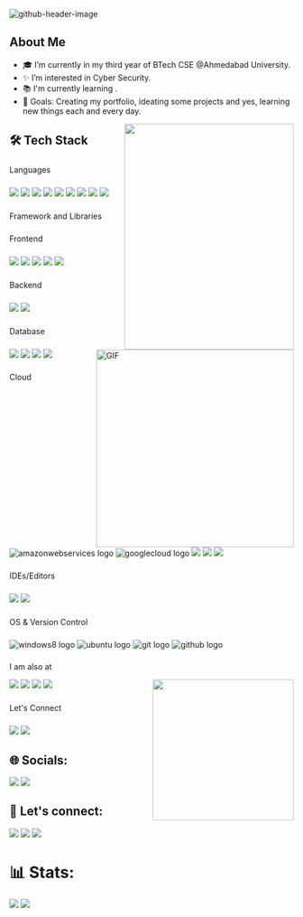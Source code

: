 ![github-header-image](https://github.com/user-attachments/assets/2f9217c7-dc77-48bd-8fc9-2c1a50f68811)

<h2> About Me </h2>

- 🎓 I’m currently in my third year of BTech CSE @Ahmedabad University.
- ✨ I’m interested in Cyber Security.
- 📚 I'm currently learning .
- 🎯 Goals: Creating my portfolio, ideating some projects and yes, learning new things each and every day.

<img align="right" img src="https://user-images.githubusercontent.com/74038190/212749447-bfb7e725-6987-49d9-ae85-2015e3e7cc41.gif" width="300" height="400" />
  
<h2>🛠 Tech Stack</h2>

###

<p align="left">Languages</p>

###

<div align="left">

  <img src="https://img.shields.io/badge/C%2B%2B-00599C?style=for-the-badge&logo=c%2B%2B&logoColor=white">
  <img src="https://img.shields.io/badge/C-00599C?style=for-the-badge&logo=c&logoColor=white">
  <img src="https://img.shields.io/badge/Python-14354C?style=for-the-badge&logo=python&logoColor=white">
  <img src="https://img.shields.io/badge/HTML5-E34F26?style=for-the-badge&logo=html5&logoColor=white">
  <mig src="https://img.shields.io/badge/CSS3-1572B6?style=for-the-badge&logo=css3&logoColor=white">
  <img src="https://img.shields.io/badge/JavaScript-F7DF1E?style=for-the-badge&logo=javascript&logoColor=black">
  <img src="https://img.shields.io/badge/TypeScript-007ACC?style=for-the-badge&logo=typescript&logoColor=white">
  <img src="https://img.shields.io/badge/Solidity-5C5C5E?style=for-the-badge&logo=solidity&logoColor=black">
  <img src="https://img.shields.io/badge/LaTeX-47A141?style=for-the-badge&logo=LaTeX&logoColor=white">
  <img src="https://img.shields.io/badge/Java-ED8B00?style=for-the-badge&logo=java&logoColor=white">
  

  
  <!--
  <img src="https://skillicons.dev/icons?i=cpp" height="40" alt="cplusplus logo"  />
  <img width="12" />
  <img src="https://skillicons.dev/icons?i=js" height="40" alt="javascript logo"  />
  <img width="12" />
  <img src="https://skillicons.dev/icons?i=ts" height="40" alt="typescript logo"  />
  <img width="12" />
  <img src="https://skillicons.dev/icons?i=c" height="40" alt="c logo"  />
  <img width="12" />
  <img src="https://skillicons.dev/icons?i=latex" height="40" alt="latex logo"  />
  <img width="12" />
  <img src="https://skillicons.dev/icons?i=py" height="40" alt="python logo"  />
  <img width="12" />
  <img src="https://skillicons.dev/icons?i=java" height="40" alt="java logo"  />
  <img width="12" />
  <img src="https://skillicons.dev/icons?i=solidity" height="40" alt="solidity logo"  />
  <img width="12" />
  <img src="https://skillicons.dev/icons?i=css" height="40" alt="css3 logo"  />
  <img width="12" />
  <img src="https://skillicons.dev/icons?i=html" height="40" alt="html5 logo"  />--> 
</div>

###

<p align="left">Framework and Libraries</p>

###



<p align="left">Frontend</p> 

<!-- <img align="right" alt="GIF" src="./thinking.png" width="350"/> --> 
<img align="right" alt="GIF" src="./working.gif" width="350"/> 

###

<div align="left">
  

  <img src="https://img.shields.io/badge/React-20232A?style=for-the-badge&logo=react&logoColor=61DAFB">
  <img src="https://img.shields.io/badge/Bootstrap-563D7C?style=for-the-badge&logo=bootstrap&logoColor=white">
  <img src="https://img.shields.io/badge/Tailwind_CSS-38B2AC?style=for-the-badge&logo=tailwind-css&logoColor=white">
  <img src="https://img.shields.io/badge/NextJs-5000ff?style=for-the-badge&logo=nextjs&logoColor=black">
  <img src="https://img.shields.io/badge/jQuery-0769AD?style=for-the-badge&logo=jquery&logoColor=white">

  <!-- <img src="https://skillicons.dev/icons?i=react" height="40" alt="react logo"  />
  <img width="12" />
  <img src="https://skillicons.dev/icons?i=bootstrap" height="40" alt="bootstrap logo"  />
  <img width="12" />
  <img src="https://skillicons.dev/icons?i=tailwind" height="40" alt="tailwindcss logo"  />
  <img width="12" />
  <img src="https://skillicons.dev/icons?i=materialui" height="40" alt="materialui logo"  />
  <img width="12" />
  <img src="https://skillicons.dev/icons?i=jquery" height="40" alt="jquery logo"  /> -->
</div>

###

<p align="left">Backend</p>

###

<div align="left">

  <img src="https://img.shields.io/badge/Node.js-43853D?style=for-the-badge&logo=node.js&logoColor=white">
  <img src="https://img.shields.io/badge/Express.js-404D59?style=for-the-badge">
  <!-- <img src="https://skillicons.dev/icons?i=nodejs" height="40" alt="nodejs logo"  />
  <img width="12" />
  <img src="https://skillicons.dev/icons?i=express" height="40" alt="express logo"  />
  <img width="12" />
  <img src="https://skillicons.dev/icons?i=django" height="40" alt="django logo"  /> -->
</div>

###

<p align="left">Database</p>

###

<div align="left">
  <img src="https://img.shields.io/badge/MongoDB-4EA94B?style=for-the-badge&logo=mongodb&logoColor=white">
  <img src="https://img.shields.io/badge/MySQL-00000F?style=for-the-badge&logo=mysql&logoColor=white">
  <img src="https://img.shields.io/badge/PostgreSQL-316192?style=for-the-badge&logo=postgresql&logoColor=white">
  <img src="https://img.shields.io/badge/SQLite-07405E?style=for-the-badge&logo=sqlite&logoColor=white">
  <!-- <img src="https://skillicons.dev/icons?i=postgres" height="40" alt="postgresql logo"  />
  <img width="12" />
  <img src="https://cdn.jsdelivr.net/gh/devicons/devicon/icons/oracle/oracle-original.svg" height="40" alt="oracle logo"  /> -->
</div>

###

<p align="left">Cloud</p>

###

<div align="left">
  <img src="https://img.shields.io/badge/Amazon AWS-232F3E?logo=amazonaws&logoColor=white&style=for-the-badge"  alt="amazonwebservices logo"  />
  <img src="https://img.shields.io/badge/Google Cloud-4285F4?logo=googlecloud&logoColor=white&style=for-the-badge"  alt="googlecloud logo"  />
  <img src="https://img.shields.io/badge/Heroku-430098?style=for-the-badge&logo=heroku&logoColor=white">
  <img src="https://img.shields.io/badge/Vercel-000000?style=for-the-badge&logo=vercel&logoColor=white">
  <img src="https://img.shields.io/badge/Netlify-00C7B7?style=for-the-badge&logo=netlify&logoColor=white">
  <!--
  <img src="https://skillicons.dev/icons?i=aws" height="40" alt="amazonwebservices logo"  />
  <img width="12" />
  <img src="https://skillicons.dev/icons?i=gcp" height="40" alt="googlecloud logo"  />-->
</div>

###

<p align="left">IDEs/Editors</p>

###

<div align="left">
  <img src="https://img.shields.io/badge/Visual_Studio_Code-0078D4?style=for-the-badge&logo=visual%20studio%20code&logoColor=white">
  <img src="https://img.shields.io/badge/Atom-66595C?style=for-the-badge&logo=Atom&logoColor=white">

  <!-- <img src="https://skillicons.dev/icons?i=vscode" height="40" alt="vscode logo"  />
  <img width="12" />
  <img src="https://skillicons.dev/icons?i=atom" height="40" alt="atom logo"  /> -->
</div>

###

<p align="left">OS & Version Control</p>

###

<div align="left">

  <img src="https://img.shields.io/badge/Windows-0078D6?logo=windows&logoColor=white&style=for-the-badge"  alt="windows8 logo"  />
  <img src="https://img.shields.io/badge/Ubuntu-E95420?logo=ubuntu&logoColor=white&style=for-the-badge"  alt="ubuntu logo"  />
  <img src="https://img.shields.io/badge/Git-F05032?logo=git&logoColor=white&style=for-the-badge"  alt="git logo"  />
  <img src="https://img.shields.io/badge/GitHub-181717?logo=github&logoColor=white&style=for-the-badge"  alt="github logo"  />
  <!-- <img src="https://cdn.jsdelivr.net/gh/devicons/devicon/icons/windows8/windows8-original.svg" height="40" alt="windows8 logo"  />
  <img width="12" />
  <img src="https://cdn.jsdelivr.net/gh/devicons/devicon/icons/ubuntu/ubuntu-plain-wordmark.svg" height="40" alt="ubuntu logo"  />
  <img width="12" />
  <img src="https://skillicons.dev/icons?i=github" height="40" alt="github logo"  />
  <img width="12" />
  <img src="https://skillicons.dev/icons?i=git" height="40" alt="git logo"  /> -->
</div>

###

<p align="left">I am also at</p>

<img align="right" src="./thinking1.png" width="250"/>

[<img src="https://img.shields.io/badge/-LeetCode-FFA116?style=for-the-badge&logo=LeetCode&logoColor=black" />](https://leetcode.com/priyajani028/)
[<img src="https://img.shields.io/badge/Codechef-%23B92B27.svg?&style=for-the-badge&logo=Codechef&logoColor=white" />](https://www.codechef.com/users/priyajani028)
[<img src="https://img.shields.io/badge/Codeforces-445f9d?style=for-the-badge&logo=Codeforces&logoColor=white" />](https://codeforces.com/profile/priyajani028)
[<img src="https://img.shields.io/badge/-Hackerrank-2EC866?style=for-the-badge&logo=HackerRank&logoColor=white" />](https://www.hackerrank.com/priyajani028?hr_r=1)


###

<p align="left">Let's Connect</p>  

### 
[<img src="https://img.shields.io/badge/Gmail-D14836?style=for-the-badge&logo=gmail&logoColor=white" />](mailto:priyajani028@gmail.com)
[<img src="https://img.shields.io/badge/LinkedIn-0077B5?style=for-the-badge&logo=linkedin&logoColor=white" />](https://www.linkedin.com/in/priya-jani-13a0411bb/)



<!--
![Snake animation](https://github.com/priyajani028/priyajani028/blob/output/github-contribution-grid-snake.svg)
### Github Stats:
<center>

<img border="1" src = "https://github-profile-summary-cards.vercel.app/api/cards/profile-details?username=priyajani028&theme=radical" />

![Priya's GitHub stats](https://github-readme-stats.vercel.app/api?username=priyajani028&show_icons=true&theme=radical)

[![Top Langs](https://github-readme-stats.vercel.app/api/top-langs/?username=priyajani028&langs_count=5&show_icons=true&theme=radical)](https://github.com/priyajani028/github-readme-stats)

<img src="https://github-profile-trophy.vercel.app/?username=priyajani028&margin-w=5&theme=radical">

</center> -->


<!-- <h1 align="left">Hey 👋 What's up?</h1>

###

<p align="left">I'm Priya Jani, a web developer, from Gandhinagar, Gujarat.</p>

###

<h2 align="left">About me</h2>

###

<br clear="both">

<p align="left">✨ Creating bugs since 2020<br>📚 I'm currently learning web technologies and sometimes get curiosity in ML/AI .<br>🎯 Goals: Creating my portfolio, ideating some projects and yes, learning new things each day.<br>🎲 Fun fact: My ideas can go wild. I dance in my own room. I eat a lot while working (munching chips quietly right now).</p>
-->

<!--
###

<h2 align="left">⚔️ My Technical Skill Set</h2>

###

<p align="left">Languages</p>

###

<div align="left">
  <img src="https://skillicons.dev/icons?i=cpp" height="40" alt="cplusplus logo"  />
  <img width="12" />
  <img src="https://skillicons.dev/icons?i=js" height="40" alt="javascript logo"  />
  <img width="12" />
  <img src="https://skillicons.dev/icons?i=ts" height="40" alt="typescript logo"  />
  <img width="12" />
  <img src="https://skillicons.dev/icons?i=c" height="40" alt="c logo"  />
  <img width="12" />
  <img src="https://skillicons.dev/icons?i=latex" height="40" alt="latex logo"  />
  <img width="12" />
  <img src="https://skillicons.dev/icons?i=py" height="40" alt="python logo"  />
  <img width="12" />
  <img src="https://skillicons.dev/icons?i=java" height="40" alt="java logo"  />
  <img width="12" />
  <img src="https://skillicons.dev/icons?i=solidity" height="40" alt="solidity logo"  />
  <img width="12" />
  <img src="https://skillicons.dev/icons?i=css" height="40" alt="css3 logo"  />
  <img width="12" />
  <img src="https://skillicons.dev/icons?i=html" height="40" alt="html5 logo"  />
</div>

###

<p align="left">Framework and Libraries</p>

###

<br clear="both">

<p align="left">Frontend</p>

###

<div align="left">
  <img src="https://skillicons.dev/icons?i=react" height="40" alt="react logo"  />
  <img width="12" />
  <img src="https://skillicons.dev/icons?i=bootstrap" height="40" alt="bootstrap logo"  />
  <img width="12" />
  <img src="https://skillicons.dev/icons?i=tailwind" height="40" alt="tailwindcss logo"  />
  <img width="12" />
  <img src="https://skillicons.dev/icons?i=materialui" height="40" alt="materialui logo"  />
  <img width="12" />
  <img src="https://skillicons.dev/icons?i=jquery" height="40" alt="jquery logo"  />
</div>

###

<p align="left">Backend</p>

###

<div align="left">
  <img src="https://skillicons.dev/icons?i=nodejs" height="40" alt="nodejs logo"  />
  <img width="12" />
  <img src="https://skillicons.dev/icons?i=express" height="40" alt="express logo"  />
  <img width="12" />
  <img src="https://skillicons.dev/icons?i=django" height="40" alt="django logo"  />
</div>

###

<p align="left">Database</p>

###

<div align="left">
  <img src="https://skillicons.dev/icons?i=postgres" height="40" alt="postgresql logo"  />
  <img width="12" />
  <img src="https://cdn.jsdelivr.net/gh/devicons/devicon/icons/oracle/oracle-original.svg" height="40" alt="oracle logo"  />
</div>

###

<p align="left">Cloud</p>

###

<div align="left">
  <img src="https://skillicons.dev/icons?i=aws" height="40" alt="amazonwebservices logo"  />
  <img width="12" />
  <img src="https://skillicons.dev/icons?i=gcp" height="40" alt="googlecloud logo"  />
</div>

###

<p align="left">IDEs/Editors</p>

###

<div align="left">
  <img src="https://skillicons.dev/icons?i=vscode" height="40" alt="vscode logo"  />
  <img width="12" />
  <img src="https://skillicons.dev/icons?i=atom" height="40" alt="atom logo"  />
</div>

###

<p align="left">OS & Version Control</p>

###

<div align="left">
  <img src="https://cdn.jsdelivr.net/gh/devicons/devicon/icons/windows8/windows8-original.svg" height="40" alt="windows8 logo"  />
  <img width="12" />
  <img src="https://cdn.jsdelivr.net/gh/devicons/devicon/icons/ubuntu/ubuntu-plain-wordmark.svg" height="40" alt="ubuntu logo"  />
  <img width="12" />
  <img src="https://skillicons.dev/icons?i=github" height="40" alt="github logo"  />
  <img width="12" />
  <img src="https://skillicons.dev/icons?i=git" height="40" alt="git logo"  />
</div>

###

<p align="left">I am also at</p>

###

<p align="left">Let's Connect</p>

###

--!

<!--
### Hi there 👋

**priyajani028/priyajani028** is a ✨ _special_ ✨ repository because its `README.md` (this file) appears on your GitHub profile.

Here are some ideas to get you started:

###

- 🔭 I’m currently working on ...
- 🌱 I’m currently learning ...
- 👯 I’m looking to collaborate on ...
- 🤔 I’m looking for help with ...
- 💬 Ask me about ...
- 📫 How to reach me: ...
- 😄 Pronouns: ...
- ⚡ Fun fact: ...

<div align="left">
  <img src="https://img.shields.io/badge/C++-00599C?logo=cplusplus&logoColor=white&style=for-the-badge" height="40" alt="cplusplus logo"  />
  <img width="12" />
  <img src="https://img.shields.io/badge/JavaScript-F7DF1E?logo=javascript&logoColor=black&style=for-the-badge" height="40" alt="javascript logo"  />
  <img width="12" />
  <img src="https://img.shields.io/badge/TypeScript-3178C6?logo=typescript&logoColor=white&style=for-the-badge" height="40" alt="typescript logo"  />
  <img width="12" />
  <img src="https://img.shields.io/badge/C-A8B9CC?logo=c&logoColor=black&style=for-the-badge" height="40" alt="c logo"  />
  <img width="12" />
  <img src="https://img.shields.io/badge/LaTeX-008080?logo=latex&logoColor=white&style=for-the-badge" height="40" alt="latex logo"  />
  <img width="12" />
  <img src="https://skillicons.dev/icons?i=py" height="40" alt="python logo"  />
  <img width="12" />
  <img src="https://skillicons.dev/icons?i=java" height="40" alt="java logo"  />
  <img width="12" />
  <img src="https://img.shields.io/badge/Solidity-363636?logo=solidity&logoColor=white&style=for-the-badge" height="40" alt="solidity logo"  />
  <img width="12" />
  <img src="https://img.shields.io/badge/CSS3-1572B6?logo=css3&logoColor=white&style=for-the-badge" height="40" alt="css3 logo"  />
  <img width="12" />
  <img src="https://img.shields.io/badge/HTML5-E34F26?logo=html5&logoColor=white&style=for-the-badge" height="40" alt="html5 logo"  />
  <img width="12" />
  <img src="https://img.shields.io/badge/React-61DAFB?logo=react&logoColor=black&style=for-the-badge" height="40" alt="react logo"  />
  <img width="12" />
  <img src="https://img.shields.io/badge/Tailwind CSS-06B6D4?logo=tailwindcss&logoColor=black&style=for-the-badge" height="40" alt="tailwindcss logo"  />
  <img width="12" />
  <img src="https://img.shields.io/badge/Bootstrap-7952B3?logo=bootstrap&logoColor=white&style=for-the-badge" height="40" alt="bootstrap logo"  />
  <img width="12" />
  <img src="https://img.shields.io/badge/MUI-007FFF?logo=mui&logoColor=white&style=for-the-badge" height="40" alt="materialui logo"  />
  <img width="12" />
  <img src="https://img.shields.io/badge/jQuery-0769AD?logo=jquery&logoColor=white&style=for-the-badge" height="40" alt="jquery logo"  />
  <img width="12" />
  <img src="https://img.shields.io/badge/Node.js-339933?logo=nodedotjs&logoColor=white&style=for-the-badge" height="40" alt="nodejs logo"  />
  <img width="12" />
  <img src="https://img.shields.io/badge/Express-000000?logo=express&logoColor=white&style=for-the-badge" height="40" alt="express logo"  />
  <img width="12" />
  <img src="https://img.shields.io/badge/Django-092E20?logo=django&logoColor=white&style=for-the-badge" height="40" alt="django logo"  />
  <img width="12" />
  <img src="https://img.shields.io/badge/PostgreSQL-4169E1?logo=postgresql&logoColor=white&style=for-the-badge" height="40" alt="postgresql logo"  />
  <img width="12" />
  <img src="https://img.shields.io/badge/MySQL-4479A1?logo=mysql&logoColor=white&style=for-the-badge" height="40" alt="mysql logo"  />
  <img width="12" />
  <img src="https://img.shields.io/badge/Amazon AWS-232F3E?logo=amazonaws&logoColor=white&style=for-the-badge" height="40" alt="amazonwebservices logo"  />
  <img width="12" />
  <img src="https://img.shields.io/badge/Google Cloud-4285F4?logo=googlecloud&logoColor=white&style=for-the-badge" height="40" alt="googlecloud logo"  />
  <img width="12" />
  <img src="https://img.shields.io/badge/Visual Studio Code-007ACC?logo=visualstudiocode&logoColor=white&style=for-the-badge" height="40" alt="vscode logo"  />
  <img width="12" />
  <img src="https://img.shields.io/badge/Atom-66595C?logo=atom&logoColor=white&style=for-the-badge" height="40" alt="atom logo"  />
  <img width="12" />
  <img src="https://img.shields.io/badge/Windows-0078D6?logo=windows&logoColor=white&style=for-the-badge" height="40" alt="windows8 logo"  />
  <img width="12" />
  <img src="https://img.shields.io/badge/Ubuntu-E95420?logo=ubuntu&logoColor=white&style=for-the-badge" height="40" alt="ubuntu logo"  />
  <img width="12" />
  <img src="https://img.shields.io/badge/Git-F05032?logo=git&logoColor=white&style=for-the-badge" height="40" alt="git logo"  />
  <img width="12" />
  <img src="https://img.shields.io/badge/GitHub-181717?logo=github&logoColor=white&style=for-the-badge" height="40" alt="github logo"  />
</div>


-->
## 🌐 Socials:
[<img src="https://img.shields.io/badge/-LeetCode-FFA116?style=for-the-badge&logo=LeetCode&logoColor=black" />](https://leetcode.com/u/tanayshah0505/)
[<img src="https://img.shields.io/badge/-Hackerrank-2EC866?style=for-the-badge&logo=HackerRank&logoColor=white" />](https://www.hackerrank.com/profile/tanay_s11)

<!-- <img align="right" width="300" src="https://user-images.githubusercontent.com/74038190/212749447-bfb7e725-6987-49d9-ae85-2015e3e7cc41.gif"  /> -->

## 📧 Let's connect:
[<img src="https://img.shields.io/badge/Instagram-E4405F?style=for-the-badge&logo=instagram&logoColor=white"/>](https://www.instagram.com/tanayshah0505/)
[<img src="https://img.shields.io/badge/LinkedIn-0077B5?style=for-the-badge&logo=linkedin&logoColor=white"/>](https://www.linkedin.com/in/tanayshah0505/)
[<img src="https://img.shields.io/badge/Gmail-D14836?style=for-the-badge&logo=gmail&logoColor=white" />](mailto:tanay3527@gmail.com)

# 📊 Stats:
![](https://github-readme-stats.vercel.app/api?username=tanay0505&theme=dark&hide_border=false&include_all_commits=true&count_private=true)
![](https://github-readme-streak-stats.herokuapp.com/?user=tanay0505&theme=dark&hide_border=false)
